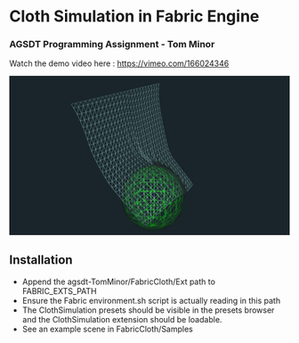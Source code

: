 # Cloth Simulation in Fabric Engine
### AGSDT Programming Assignment - Tom Minor

Watch the demo video here : https://vimeo.com/166024346

![Viewport Result](images/clothviewport.png)

## Installation

* Append the agsdt-TomMinor/FabricCloth/Ext path to FABRIC_EXTS_PATH
* Ensure the Fabric environment.sh script is actually reading in this path
* The ClothSimulation presets should be visible in the presets browser and the ClothSimulation extension should be loadable.
* See an example scene in FabricCloth/Samples
